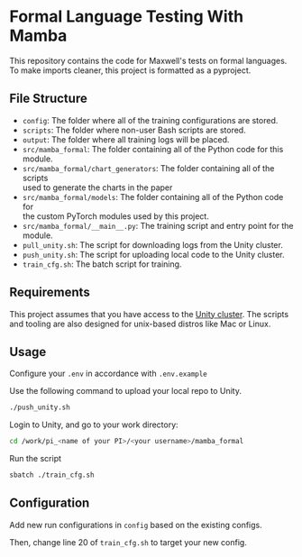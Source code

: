 # Formal Language Testing With Mamba
This repository contains the code for Maxwell's tests on formal languages.
To make imports cleaner, this project is formatted as a pyproject.

## File Structure
- `config`: The folder where all of the training configurations are stored.
- `scripts`: The folder where non-user Bash scripts are stored.
- `output`: The folder where all training logs will be placed.
- `src/mamba_formal`: The folder containing all of the Python code for this\
    module.
- `src/mamba_formal/chart_generators`: The folder containing all of the scripts\
    used to generate the charts in the paper
- `src/mamba_formal/models`: The folder containing all of the Python code for\
    the custom PyTorch modules used by this project.
- `src/mamba_formal/__main__.py`: The training script and entry point for the\
    module.
- `pull_unity.sh`: The script for downloading logs from the Unity cluster.
- `push_unity.sh`: The script for uploading local code to the Unity cluster.
- `train_cfg.sh`: The batch script for training.

## Requirements

This project assumes that you have access to the
[Unity cluster](https://unity.rc.umass.edu/).
The scripts and tooling are also designed for unix-based distros like Mac or
Linux.

## Usage

Configure your `.env` in accordance with `.env.example`

Use the following command to upload your local repo to Unity.

```bash
./push_unity.sh
```

Login to Unity, and go to your work directory:
```bash
cd /work/pi_<name of your PI>/<your username>/mamba_formal
```

Run the script
```bash
sbatch ./train_cfg.sh
```
## Configuration

Add new run configurations in `config` based on the existing configs.

Then, change line 20 of `train_cfg.sh` to target your new config.
